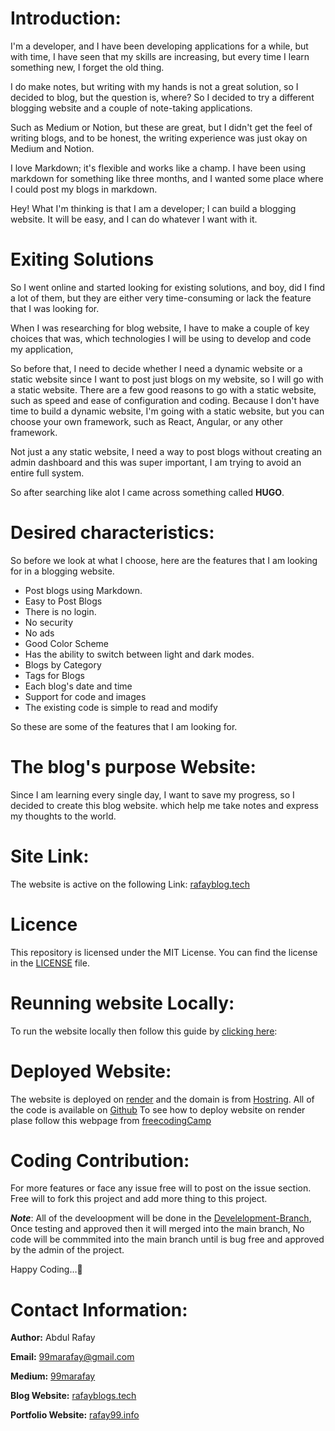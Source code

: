 # Introduction:
I'm a developer, and I have been developing applications for a while, but with time, I have seen that my skills are increasing, but every time I learn something new, I forget the old thing.

I do make notes, but writing with my hands is not a great solution, so I decided to blog, but the question is, where? So I decided to try a different blogging website and a couple of note-taking applications.

Such as Medium or Notion, but these are great, but I didn't get the feel of writing blogs, and to be honest, the writing experience was just okay on Medium and Notion.

I love Markdown; it's flexible and works like a champ. I have been using markdown for something like three months, and I wanted some place where I could post my blogs in markdown.

Hey! What I'm thinking is that I am a developer; I can build a blogging website. It will be easy, and I can do whatever I want with it.

# Exiting Solutions
So I went online and started looking for existing solutions, and boy, did I find a lot of them, but they are either very time-consuming or lack the feature that I was looking for.

When I was researching for blog website, I have to make a couple of key choices that was, which technologies I will be using to develop and code my application, 

So before that, I need to decide whether I need a dynamic website or a static website since I want to post just blogs on my website, so I will go with a static website. There are a few good reasons to go with a static website, such as speed and ease of configuration and coding. Because I don't have time to build a dynamic website, I'm going with a static website, but you can choose your own framework, such as React, Angular, or any other framework.

Not just a any static website, I need a way to post blogs without creating an admin dashboard and this was super important, I am trying to avoid an entire full system. 

So after searching like alot I came across something called **HUGO**. 

# Desired characteristics:
So before we look at what I choose, here are the features that I am looking for in a blogging website.

- Post blogs using Markdown.  
- Easy to Post Blogs  
- There is no login.  
- No security  
- No ads  
- Good Color Scheme  
- Has the ability to switch between light and dark modes.  
- Blogs by Category  
- Tags for Blogs  
- Each blog's date and time  
- Support for code and images  
- The existing code is simple to read and modify

So these are some of the features that I am looking for. 

# The blog's purpose Website:
Since I am learning every single day, I want to save my progress, so I decided to create this blog website. which help me take notes and express my thoughts to the world.

# Site Link:

The website is active on the following Link: [rafayblog.tech](https://rafayblogs.tech)

# Licence
This repository is licensed under the MIT License. You can find the license in the [LICENSE](/LICENSE) file.

# Reunning website Locally:
To run the website locally then follow this guide by [clicking here](/INSTALL.md):

# Deployed Website:
The website is deployed on [render](https://render.com/) and the domain is from [Hostring](https://www.hostinger.com/).
All of the code is available on [Github](https://github.com/rafay99-epic/Blog-website)
To see how to deploy website on render plase follow this webpage from [freecodingCamp](https://www.freecodecamp.org/news/how-to-deploy-nodejs-application-with-render/)

# Coding Contribution:
For more features or face any issue free will to post on the issue section. Free will to fork this project and add more thing to this project.

***Note***:
All of the develoopment will be done in the [Develelopment-Branch](https://github.com/rafay99-epic/Blog-website/tree/Development-Branch), Once testing and approved then it will merged into the main branch, No code will be commmited into the main branch until is bug free and approved by the admin of the project.

Happy Coding…👋

# Contact Information:

**Author:** Abdul Rafay

**Email:** [99marafay@gmail.com](mailto:99marafay@gmail.com)

**Medium:** [99marafay](https://medium.com/@99marafay)

**Blog Website:** [rafayblogs.tech](https://rafayblogs.tech/)

**Portfolio Website:**  [rafay99.info](https://rafay99.info/)

